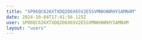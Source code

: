 ```yaml
---
title: "SP06QC626XTXDQ2D6X6SV2E5SVMNKHNRHYSAMN4M"
date: 2024-10-04T17:41:56.125Z
user: SP06QC626XTXDQ2D6X6SV2E5SVMNKHNRHYSAMN4M
layout: "users"
---
```

    